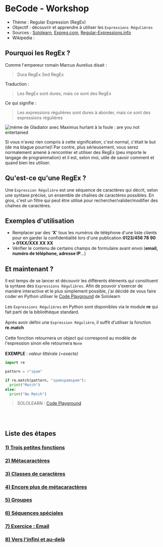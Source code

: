 # BeCode - Workshop
- Thème : Regular Expression (RegEx)
- Objectif : découvrir et apprendre à utiliser les `Expressions Régulières`
- Sources : [Sololearn](https://www.sololearn.com/), [Expreg.com](http://www.expreg.com), [Regular-Expressions.info](https://www.regular-expressions.info)
- Wikipedia :

## Pourquoi les RegEx ?
Comme l'empereur romain Marcus Aurelius disait :

> Dura RegEx Sed RegEx

Traduction :

> Les RegEx sont dures, mais ce sont des RegEx

Ce qui signifie :

> Les expressions régulières sont dures à aborder, mais ce sont des expressions régulières

![mème de Gladiator avec Maximus hurlant à la foule : are you not entertained](https://i.kym-cdn.com/photos/images/original/000/615/056/23c.gif)

Si vous n'avez rien compris à cette signification, c'est normal, c'était le but (de ma blague pourrie)! Par contre, plus sérieusement, vous serez normalement amené à rencontrer et utiliser des RegEx (peu importe le langage de programmation) et il est, selon moi, utile de savoir comment et quand bien les utiliser.

## Qu'est-ce qu'une RegEx ?

Une `Expression Régulière` est une séquence de caractères qui décrit, selon une syntaxe précise, un ensemble de chaînes de caractères possibles. En gros, c'est un filtre qui peut être utilisé pour rechercher/valider/modifier des chaînes de caractères.

## Exemples d'utilisation

- Remplacer par des '**X**' tous les numéros de téléphone d'une liste clients pour en garder la confidentialité lors d'une publication **0123/456 78 90 > 01XX/XXX XX XX**
- Vérifier le contenu de certains champs de formulaire avant envoi (**email, numéro de téléphone, adresse IP**...)

## Et maintenant ?
Il est temps de se lancer et découvrir les différents éléments qui constituent la syntaxe des `Expressions Régulières`. Afin de pouvoir s'exercer de manière interactive et le plus simplement possible, j'ai décidé de vous faire coder en Python utiliser le [Code Playground](https://code.sololearn.com/#py) de Sololearn
<br><br>
Les `Expressions Régulières` en Python sont disponibles via le module **re** qui fait parti de la bibliothèque standard.
<br><br>
Après avoir défini une `Expression Régulière`, il suffit d'utiliser la fonction **re.match**
<br><br>
Cette fonction retournera un object qui correspond au modèle de l'expression sinon elle retournera `None`
<br><br>
**EXEMPLE** : *valeur littérale (=exacte)*
```python
import re

pattern = r"spam"

if re.match(pattern, "spamspamspam"):
  print("Match")
else:
  print("No Match")
```
> SOLOLEARN : [Code Playground](https://code.sololearn.com/#py)

<br><br>
## Liste des étapes
### [1) Trois petites fonctions](regex-py-01.md)
### [2) Métacaractères](regex-py-02.md)
### [3) Classes de caractères](regex-py-03.md)
### [4) Encore plus de métacaractères](regex-py-04.md)
### [5) Groupes](regex-py-05.md)
### [6) Séquences spéciales](regex-py-06.md)
### [7) Exercice : Email](regex-py-07.md)
### [8) Vers l'infini et au-delà](regex-py-08.md)

